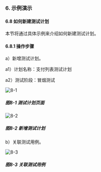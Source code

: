 ### 6. 示例演示

#### 6.8 如何新建测试计划

本节将通过具体示例来介绍如何新建测试计划。

#### 6.8.1 操作步骤

a）新增测试计划。

a1）计划名称：支付列表测试计划

a2）测试阶段：冒烟测试

![8-1](https://www.feisuanyz.com/fstest/slys/35.png)

##### 图8-1 测试计划页面

![8-2](https://www.feisuanyz.com/fstest/slys/36.png)

##### 图8-2 新增测试计划

b）关联测试用例。

![8-3](https://www.feisuanyz.com/fstest/slys/37.png)

##### 图8-3 关联测试用例

